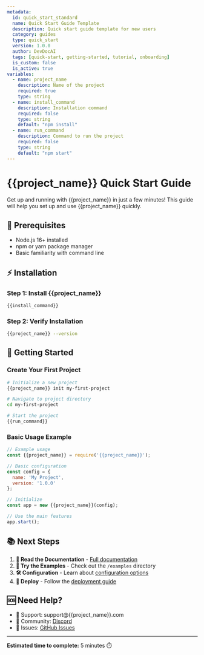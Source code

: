 ```yaml
---
metadata:
  id: quick_start_standard
  name: Quick Start Guide Template
  description: Quick start guide template for new users
  category: guides
  type: quick_start
  version: 1.0.0
  author: DevDocAI
  tags: [quick-start, getting-started, tutorial, onboarding]
  is_custom: false
  is_active: true
variables:
  - name: project_name
    description: Name of the project
    required: true
    type: string
  - name: install_command
    description: Installation command
    required: false
    type: string
    default: "npm install"
  - name: run_command
    description: Command to run the project
    required: false
    type: string
    default: "npm start"
---
```


# {{project_name}} Quick Start Guide

Get up and running with {{project_name}} in just a few minutes! This guide will help you set up and use {{project_name}} quickly.

## 🚀 Prerequisites

- Node.js 16+ installed
- npm or yarn package manager
- Basic familiarity with command line

## ⚡ Installation

### Step 1: Install {{project_name}}

```bash
{{install_command}}
```

### Step 2: Verify Installation

```bash
{{project_name}} --version
```

## 🏃 Getting Started

### Create Your First Project

```bash
# Initialize a new project
{{project_name}} init my-first-project

# Navigate to project directory
cd my-first-project

# Start the project
{{run_command}}
```

### Basic Usage Example

```javascript
// Example usage
const {{project_name}} = require('{{project_name}}');

// Basic configuration
const config = {
  name: 'My Project',
  version: '1.0.0'
};

// Initialize
const app = new {{project_name}}(config);

// Use the main features
app.start();
```

## 📚 Next Steps

1. **📖 Read the Documentation** - [Full documentation](https://docs.{{project_name}}.com)
2. **🎯 Try the Examples** - Check out the `/examples` directory
3. **🛠️ Configuration** - Learn about [configuration options](config.md)
4. **🚀 Deploy** - Follow the [deployment guide](deployment.md)

## 🆘 Need Help?

- 📧 Support: support@{{project_name}}.com
- 💬 Community: [Discord](https://discord.gg/{{project_name}})
- 🐛 Issues: [GitHub Issues](https://github.com/{{project_name}}/issues)

---
**Estimated time to complete:** 5 minutes ⏱️
